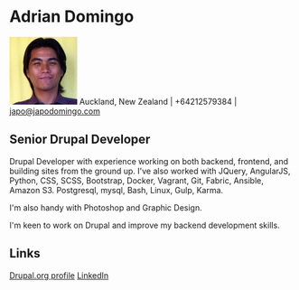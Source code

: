 # Adrian Domingo

![photo](res/pic.jpg)
Auckland, New Zealand | +64212579384 | japo@japodomingo.com

## Senior Drupal Developer

Drupal Developer with experience working on both backend, frontend, and building sites from the ground up. I've also worked with JQuery, AngularJS, Python, CSS, SCSS, Bootstrap, Docker, Vagrant, Git, Fabric, Ansible, Amazon S3. Postgresql, mysql, Bash, Linux, Gulp, Karma.

I'm also handy with Photoshop and Graphic Design.

I'm keen to work on Drupal and improve my backend development skills.

## Links

[Drupal.org profile](https://www.drupal.org/u/japo32)
[LinkedIn](https://www.linkedin.com/in/japodomingo/)
